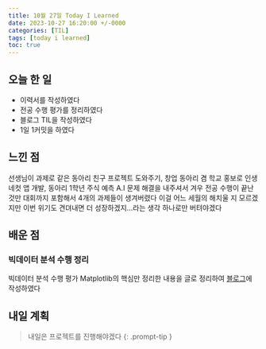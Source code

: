 ```yaml
---
title: 10월 27일 Today I Learned
date: 2023-10-27 16:20:00 +/-0000
categories: [TIL]
tags: [today i learned]
toc: true
---
```


## 오늘 한 일

* 이력서를 작성하였다
* 전공 수행 평가를 정리하였다
* 블로그 TIL을 작성하였다
* 1일 1커밋을 하였다

## 느낀 점

선생님이 과제로 같은 동아리 친구 프로젝트 도와주기, 창업 동아리 겸 학교 홍보로 인생네컷 앱 개발, 동아리 1학년 주식 예측 A.I 문제 해결을 내주셔서 겨우 전공 수행이 끝난 것만 대회까지 포함해서 4개의 과제들이 생겨버렸다 이걸 어느 세월의 해치울 지 모르겠지만 이번 위기도 견뎌내면 더 성장하겠지...라는 생각 하나로만 버텨야겠다

## 배운 점

### 빅데이터 분석 수행 정리

빅데이터 분석 수행 평가 Matplotlib의 핵심만 정리한 내용을 글로 정리하여 [블로그](https://jangwoojun.github.io/posts/%EB%B9%85%EB%8D%B0%EC%9D%B4%ED%84%B0-%EB%B6%84%EC%84%9D-%EC%88%98%ED%96%89%ED%8F%89%EA%B0%80-%EC%A0%95%EB%A6%AC1/)에 작성하였다


## 내일 계획

> 내일은 프로젝트를 진행해야겠다
{: .prompt-tip }

